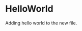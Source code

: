 # HelloWorld
<html>
  <head>
    <body>
      <p>Adding hello world to the new file.</p>
    </body>
  </head>
  </html>
